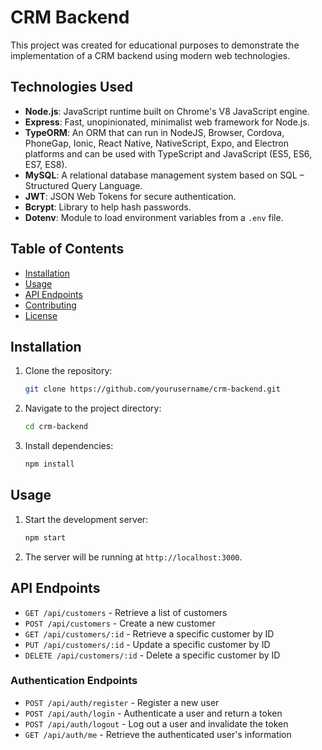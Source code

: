 # CRM Backend
 
This project was created for educational purposes to demonstrate the implementation of a CRM backend using modern web technologies.

## Technologies Used

- **Node.js**: JavaScript runtime built on Chrome's V8 JavaScript engine.
- **Express**: Fast, unopinionated, minimalist web framework for Node.js.
- **TypeORM**: An ORM that can run in NodeJS, Browser, Cordova, PhoneGap, Ionic, React Native, NativeScript, Expo, and Electron platforms and can be used with TypeScript and JavaScript (ES5, ES6, ES7, ES8).
- **MySQL**: A relational database management system based on SQL – Structured Query Language.
- **JWT**: JSON Web Tokens for secure authentication.
- **Bcrypt**: Library to help hash passwords.
- **Dotenv**: Module to load environment variables from a `.env` file.

## Table of Contents
- [Installation](#installation)
- [Usage](#usage)
- [API Endpoints](#api-endpoints)
- [Contributing](#contributing)
- [License](#license)

## Installation

1. Clone the repository:
    ```sh
    git clone https://github.com/yourusername/crm-backend.git
    ```
2. Navigate to the project directory:
    ```sh
    cd crm-backend
    ```
3. Install dependencies:
    ```sh
    npm install
    ```

## Usage

1. Start the development server:
    ```sh
    npm start
    ```
2. The server will be running at `http://localhost:3000`.

## API Endpoints

- `GET /api/customers` - Retrieve a list of customers
- `POST /api/customers` - Create a new customer
- `GET /api/customers/:id` - Retrieve a specific customer by ID
- `PUT /api/customers/:id` - Update a specific customer by ID
- `DELETE /api/customers/:id` - Delete a specific customer by ID

### Authentication Endpoints

- `POST /api/auth/register` - Register a new user
- `POST /api/auth/login` - Authenticate a user and return a token
- `POST /api/auth/logout` - Log out a user and invalidate the token
- `GET /api/auth/me` - Retrieve the authenticated user's information